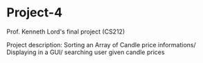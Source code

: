 # Project-4
Prof. Kenneth Lord's final project (CS212)

Project description: Sorting an Array of Candle price informations/ Displaying in a GUI/ searching user given candle prices 
